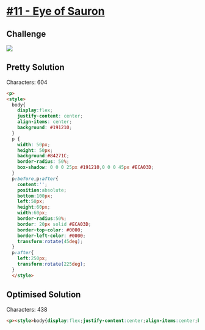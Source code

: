 # [#11 - Eye of Sauron](https://cssbattle.dev/play/11)

## Challenge

![](https://cssbattle.dev/targets/11.png)


## Pretty Solution

Characters: 604

```HTML
<p>
<style>
  body{
	display:flex;
    justify-content: center;
    align-items: center;
    background: #191210;
  }
  p {
    width: 50px;
    height: 50px;
    background:#84271C;
	border-radius: 50%;
    box-shadow: 0 0 0 25px #191210,0 0 0 45px #ECA03D;
  }
  p:before,p:after{
    content:'';
    position:absolute;
	bottom:100px;
    left:50px;
    height:60px;
    width:60px;
    border-radius:50%;
    border: 20px solid #ECA03D;
    border-top-color: #0000;
    border-left-color: #0000;
    transform:rotate(45deg);
  }
  p:after{
    left:250px;
    transform:rotate(225deg);
  }
  </style>
```

## Optimised Solution

Characters: 438

```HTML
<p><style>body{display:flex;justify-content:center;align-items:center;background:#191210}p{width:50;height:50;background:#84271C;border-radius:50%;box-shadow:0 0 0 25px #191210,0 0 0 45px #ECA03D}p:before,p:after{content:'';position:absolute;bottom:100;left:50;height:60;width:60;border-radius:50%;border:20px solid #ECA03D;border-top-color:#0000;border-left-color:#0000;transform:rotate(45deg)}p:after{left:250;transform:rotate(225deg)}
```